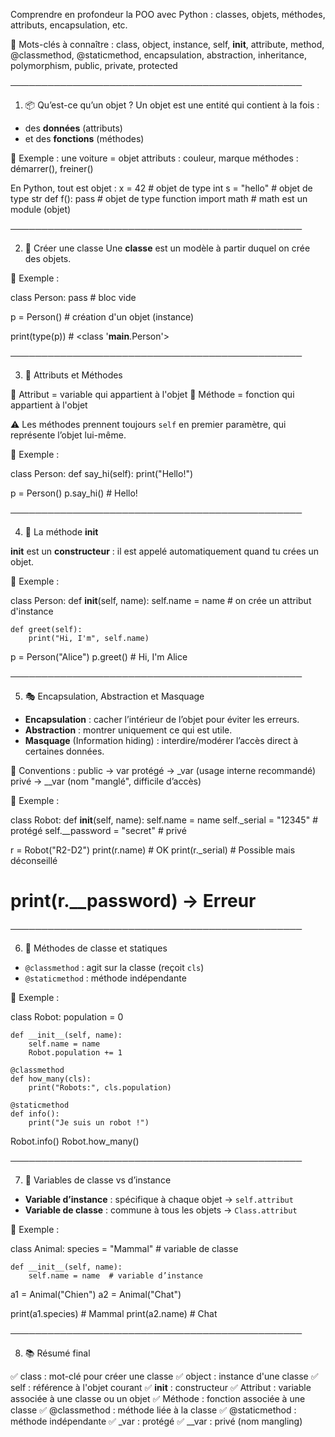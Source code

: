 Comprendre en profondeur la POO avec Python : classes, objets, méthodes, attributs, encapsulation, etc.

📌 Mots-clés à connaître :
class, object, instance, self, __init__, attribute, method, @classmethod, @staticmethod, encapsulation, abstraction, inheritance, polymorphism, public, private, protected

───────────────────────────────────────────────

1. 📦 Qu’est-ce qu’un objet ?
Un objet est une entité qui contient à la fois :
- des **données** (attributs)
- et des **fonctions** (méthodes)

🔸 Exemple :
    une voiture = objet
    attributs : couleur, marque
    méthodes : démarrer(), freiner()

En Python, tout est objet :
    x = 42               # objet de type int
    s = "hello"          # objet de type str
    def f(): pass        # objet de type function
    import math          # math est un module (objet)

───────────────────────────────────────────────

2. 🧱 Créer une classe
Une **classe** est un modèle à partir duquel on crée des objets.

🔸 Exemple :

class Person:
    pass  # bloc vide

p = Person()  # création d'un objet (instance)

print(type(p))  # <class '__main__.Person'>

───────────────────────────────────────────────

3. 🧬 Attributs et Méthodes

🔸 Attribut = variable qui appartient à l'objet
🔸 Méthode = fonction qui appartient à l'objet

⚠️ Les méthodes prennent toujours `self` en premier paramètre, qui représente l’objet lui-même.

🔸 Exemple :

class Person:
    def say_hi(self):
        print("Hello!")

p = Person()
p.say_hi()  # Hello!

───────────────────────────────────────────────

4. 🚪 La méthode __init__

__init__ est un **constructeur** : il est appelé automatiquement quand tu crées un objet.

🔸 Exemple :

class Person:
    def __init__(self, name):
        self.name = name  # on crée un attribut d'instance

    def greet(self):
        print("Hi, I'm", self.name)

p = Person("Alice")
p.greet()  # Hi, I'm Alice

───────────────────────────────────────────────

5. 🎭 Encapsulation, Abstraction et Masquage

- **Encapsulation** : cacher l’intérieur de l’objet pour éviter les erreurs.
- **Abstraction** : montrer uniquement ce qui est utile.
- **Masquage** (Information hiding) : interdire/modérer l’accès direct à certaines données.

🔸 Conventions :
    public      → var
    protégé     → _var (usage interne recommandé)
    privé       → __var (nom "manglé", difficile d’accès)

🔸 Exemple :

class Robot:
    def __init__(self, name):
        self.name = name
        self._serial = "12345"        # protégé
        self.__password = "secret"    # privé

r = Robot("R2-D2")
print(r.name)        # OK
print(r._serial)     # Possible mais déconseillé
# print(r.__password) → Erreur

───────────────────────────────────────────────

6. 🧰 Méthodes de classe et statiques

- `@classmethod` : agit sur la classe (reçoit `cls`)
- `@staticmethod` : méthode indépendante

🔸 Exemple :

class Robot:
    population = 0

    def __init__(self, name):
        self.name = name
        Robot.population += 1

    @classmethod
    def how_many(cls):
        print("Robots:", cls.population)

    @staticmethod
    def info():
        print("Je suis un robot !")

Robot.info()
Robot.how_many()

───────────────────────────────────────────────

7. 🧠 Variables de classe vs d’instance

- **Variable d’instance** : spécifique à chaque objet → `self.attribut`
- **Variable de classe** : commune à tous les objets → `Class.attribut`

🔸 Exemple :

class Animal:
    species = "Mammal"  # variable de classe

    def __init__(self, name):
        self.name = name  # variable d’instance

a1 = Animal("Chien")
a2 = Animal("Chat")

print(a1.species)  # Mammal
print(a2.name)     # Chat

───────────────────────────────────────────────

8. 📚 Résumé final

✅ class : mot-clé pour créer une classe
✅ object : instance d'une classe
✅ self : référence à l'objet courant
✅ __init__ : constructeur
✅ Attribut : variable associée à une classe ou un objet
✅ Méthode : fonction associée à une classe
✅ @classmethod : méthode liée à la classe
✅ @staticmethod : méthode indépendante
✅ _var : protégé
✅ __var : privé (nom mangling)
